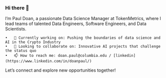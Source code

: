 ### Hi there 👋

I’m Paul Doan, a passionate Data Science Manager at TokenMetrics, where I lead teams of talented Data Engineers, Software Engineers, and Data Scientists.

	•	🔭 Currently working on: Pushing the boundaries of data science and AI in the Crypto Industry
	•	👯 Looking to collaborate on: Innovative AI projects that challenge the status quo
	•	📫 How to reach me: doan.paul@columbia.edu / [linkedin](https://www.linkedin.com/in/doanpaul/)

Let’s connect and explore new opportunities together!
